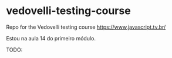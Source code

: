 # vedovelli-testing-course

Repo for the Vedovelli testing course https://www.javascript.tv.br/

Estou na aula 14 do primeiro módulo.

TODO:
